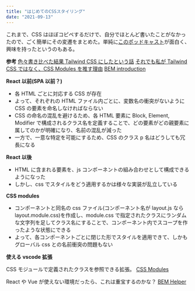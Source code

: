 ```yaml
---
title: "はじめてのCSSスタイリング"
date: "2021-09-13"
---
```


これまで、CSS はほぼコピペするだけで、自分でほとんど書いたことがなかったので、ごく簡単にその変遷をまとめた。単純に[このポッドキャスト](https://anchor.fm/basuke-suzuki/episodes/CSS-with-kara_d-e15ph61)が面白く、興味を持ったというのもある。

**参考**
[色々書き比べた結果 Tailwind CSS にしたという話](https://qiita.com/Takazudo/items/78ee15564bfefdea844c)
[それでも私が Tailwind CSS ではなく、CSS Modules を推す理由](https://qiita.com/70ki8suda/items/b95aeb4d4d3cab57a8fe)
[BEM introduction](http://getbem.com/)

**React 以前(SPA 以前？)**

- 各 HTML ごとに対応する CSS が存在
- よって、それぞれの HTML ファイル内ごとに、変数名の衝突がないように CSS の要素を命名しなければならない
- CSS の命名の混乱を避けるため、各 HTML 要素に Block, Element, Modifier で構成されるクラス名を定義することで、どの要素がどの親要素に属してのかが明確になり、名前の混乱が減った
- 一方で、一意な特定を可能にするため、CSS のクラス p 名はどうしても冗長になる

**React 以後**

- HTML に含まれる要素を、js コンポーネントの組み合わせとして構成できるようになった
- しかし、css でスタイルをどう適用するかは様々な実装が乱立している

**CSS modules**

- コンポーネントと同名の css ファイル(コンポーネント名が layout.js なら layout.module.css)を作成し、module.css で指定されたクラスにランダムな文字列を足してクラス名にすることで、コンポーネント内でスコープを作ったような状態にできる
- よって、各コンポーネントごとに閉じた形でスタイルを適用できて、しかもグローバル css との名前衝突の問題もない

**使える vscode 拡張**

CSS モジュールで定義されたクラスを参照できる拡張。
[CSS Modules](https://marketplace.visualstudio.com/items?itemName=clinyong.vscode-css-modules)

React や Vue が使えない環境だったら、これは重宝するのかな？
[BEM Helper](https://marketplace.visualstudio.com/items?itemName=Box-Of-Hats.bemhelper)
